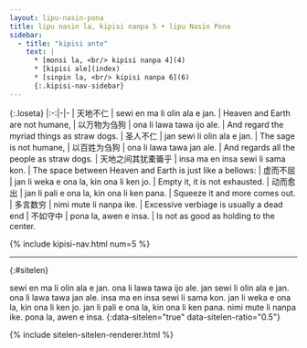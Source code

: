 ```yaml
---
layout: lipu-nasin-pona
title: lipu nasin la, kipisi nanpa 5 • lipu Nasin Pona
sidebar:
  - title: "kipisi ante"
    text: |
      * [monsi la, <br/> kipisi nanpa 4](4)
      * [kipisi ale](index)
      * [sinpin la, <br/> kipisi nanpa 6](6)
      {:.kipisi-nav-sidebar}
---
```


{:.loseta}
|:-:|-|-
| 天地不仁                | sewi en ma li olin ala e jan.              | Heaven and Earth are not humane,
| 以万物为刍狗            | ona li lawa tawa ijo ale.                  | And regard the myriad things as straw dogs.
| 圣人不仁                | jan sewi li olin ala e jan.                | The sage is not humane,
| 以百姓为刍狗            | ona li lawa tawa jan ale.                  | And regards all the people as straw dogs.
| 天地之间<wbr/>其犹橐籥乎 | insa ma en insa sewi li sama kon.          | The space between Heaven and Earth is just like a bellows:
| 虚而不屈                | jan li weka e ona la, kin ona li ken jo.   | Empty it, it is not exhausted.
| 动而愈出                | jan li pali e ona la, kin ona li ken pana. | Squeeze it and more comes out.
| 多言数穷                | nimi mute li nanpa ike.                    | Excessive verbiage is usually a dead end
| 不如守中                | pona la, awen e insa.                      | Is not as good as holding to the center.

{% include kipisi-nav.html num=5 %}

-------
{:#sitelen}

sewi en ma li olin ala e jan.
ona li lawa tawa ijo ale.
jan sewi li olin ala e jan.
ona li lawa tawa jan ale.
insa ma en insa sewi li sama kon.
jan li weka e ona la, kin ona li ken jo.
jan li pali e ona la, kin ona li ken pana.
nimi mute li nanpa ike.
pona la, awen e insa.
{:data-sitelen="true" data-sitelen-ratio="0.5"}

{% include sitelen-sitelen-renderer.html %}
